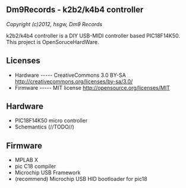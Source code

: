 Dm9Records - k2b2/k4b4 controller
-----------------------------------
*Copyright (c)2012, hsgw, Dm9 Records*
  
k2b2/k4b4 controller is a DIY USB-MIDI controller based PIC18F14K50.  
This project is OpenSoruceHardWare.

## Licenses
- Hardware ----- CreativeCommons 3.0 BY-SA <http://creativecommons.org/licenses/by-sa/3.0/>
- Firmware ----- MIT license <http://opensource.org/licenses/MIT>

## Hardware
- PIC18F14K50 micro controller
- Schemantics (//TODO//)

## Firmware
- MPLAB X
- pic C18 compiler
- Microchip USB Framework
- (recommend) Microchip USB HID bootloader for pic18